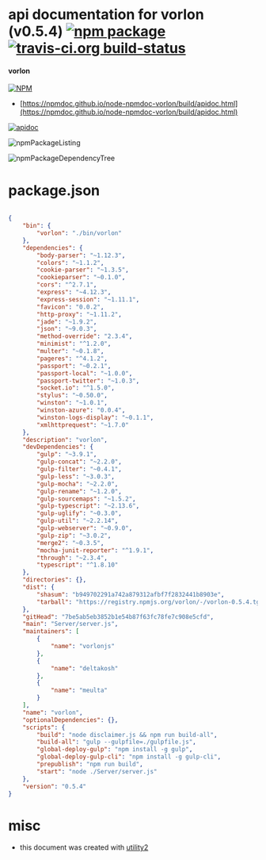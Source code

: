 # api documentation for  vorlon (v0.5.4)  [![npm package](https://img.shields.io/npm/v/npmdoc-vorlon.svg?style=flat-square)](https://www.npmjs.org/package/npmdoc-vorlon) [![travis-ci.org build-status](https://api.travis-ci.org/npmdoc/node-npmdoc-vorlon.svg)](https://travis-ci.org/npmdoc/node-npmdoc-vorlon)
#### vorlon

[![NPM](https://nodei.co/npm/vorlon.png?downloads=true&downloadRank=true&stars=true)](https://www.npmjs.com/package/vorlon)

- [https://npmdoc.github.io/node-npmdoc-vorlon/build/apidoc.html](https://npmdoc.github.io/node-npmdoc-vorlon/build/apidoc.html)

[![apidoc](https://npmdoc.github.io/node-npmdoc-vorlon/build/screenCapture.buildCi.browser.%252Ftmp%252Fbuild%252Fapidoc.html.png)](https://npmdoc.github.io/node-npmdoc-vorlon/build/apidoc.html)

![npmPackageListing](https://npmdoc.github.io/node-npmdoc-vorlon/build/screenCapture.npmPackageListing.svg)

![npmPackageDependencyTree](https://npmdoc.github.io/node-npmdoc-vorlon/build/screenCapture.npmPackageDependencyTree.svg)



# package.json

```json

{
    "bin": {
        "vorlon": "./bin/vorlon"
    },
    "dependencies": {
        "body-parser": "~1.12.3",
        "colors": "~1.1.2",
        "cookie-parser": "~1.3.5",
        "cookieparser": "~0.1.0",
        "cors": "^2.7.1",
        "express": "~4.12.3",
        "express-session": "~1.11.1",
        "favicon": "0.0.2",
        "http-proxy": "~1.11.2",
        "jade": "~1.9.2",
        "json": "~9.0.3",
        "method-override": "2.3.4",
        "minimist": "^1.2.0",
        "multer": "~0.1.8",
        "pageres": "^4.1.2",
        "passport": "~0.2.1",
        "passport-local": "~1.0.0",
        "passport-twitter": "~1.0.3",
        "socket.io": "^1.5.0",
        "stylus": "~0.50.0",
        "winston": "~1.0.1",
        "winston-azure": "0.0.4",
        "winston-logs-display": "~0.1.1",
        "xmlhttprequest": "~1.7.0"
    },
    "description": "vorlon",
    "devDependencies": {
        "gulp": "~3.9.1",
        "gulp-concat": "~2.2.0",
        "gulp-filter": "~0.4.1",
        "gulp-less": "~3.0.3",
        "gulp-mocha": "~2.2.0",
        "gulp-rename": "~1.2.0",
        "gulp-sourcemaps": "~1.5.2",
        "gulp-typescript": "~2.13.6",
        "gulp-uglify": "~0.3.0",
        "gulp-util": "~2.2.14",
        "gulp-webserver": "~0.9.0",
        "gulp-zip": "~3.0.2",
        "merge2": "~0.3.5",
        "mocha-junit-reporter": "^1.9.1",
        "through": "~2.3.4",
        "typescript": "^1.8.10"
    },
    "directories": {},
    "dist": {
        "shasum": "b949702291a742a879312afbf7f2832441b8903e",
        "tarball": "https://registry.npmjs.org/vorlon/-/vorlon-0.5.4.tgz"
    },
    "gitHead": "7be5ab5eb3852b1e54b87f63fc78fe7c908e5cfd",
    "main": "Server/server.js",
    "maintainers": [
        {
            "name": "vorlonjs"
        },
        {
            "name": "deltakosh"
        },
        {
            "name": "meulta"
        }
    ],
    "name": "vorlon",
    "optionalDependencies": {},
    "scripts": {
        "build": "node disclaimer.js && npm run build-all",
        "build-all": "gulp --gulpfile=./gulpfile.js",
        "global-deploy-gulp": "npm install -g gulp",
        "global-deploy-gulp-cli": "npm install -g gulp-cli",
        "prepublish": "npm run build",
        "start": "node ./Server/server.js"
    },
    "version": "0.5.4"
}
```



# misc
- this document was created with [utility2](https://github.com/kaizhu256/node-utility2)
